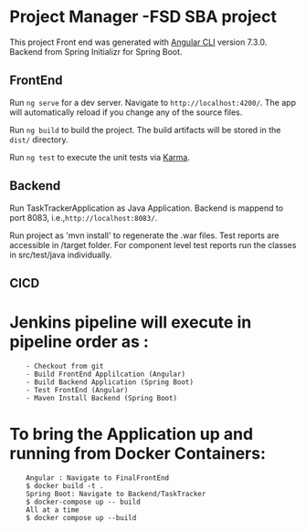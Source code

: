 #  Project Manager -FSD SBA project

This project Front end was generated with [Angular CLI](https://github.com/angular/angular-cli) version 7.3.0. Backend from Spring Initializr for Spring Boot.

## FrontEnd

Run `ng serve` for a dev server. Navigate to `http://localhost:4200/`. The app will automatically reload if you change any of the source files.

Run `ng build` to build the project. The build artifacts will be stored in the `dist/` directory. 

Run `ng test` to execute the unit tests via [Karma](https://karma-runner.github.io).

## Backend 

Run TaskTrackerApplication as Java Application. Backend is mappend to port 8083, i.e.,`http://localhost:8083/`.

Run project as 'mvn install' to regenerate the .war files. Test reports are accessible in /target folder. 
For component level test reports run the classes in src/test/java individually.

## CICD

# Jenkins pipeline will execute in pipeline order as :
        - Checkout from git
        - Build FrontEnd Applilcation (Angular)
        - Build Backend Application (Spring Boot)
        - Test FrontEnd (Angular)
        - Maven Install Backend (Spring Boot)
# To bring the Application up and running from Docker Containers:
        Angular : Navigate to FinalFrontEnd
        $ docker build -t .
        Spring Boot: Navigate to Backend/TaskTracker
        $ docker-compose up -- build
        All at a time
        $ docker compose up --build
